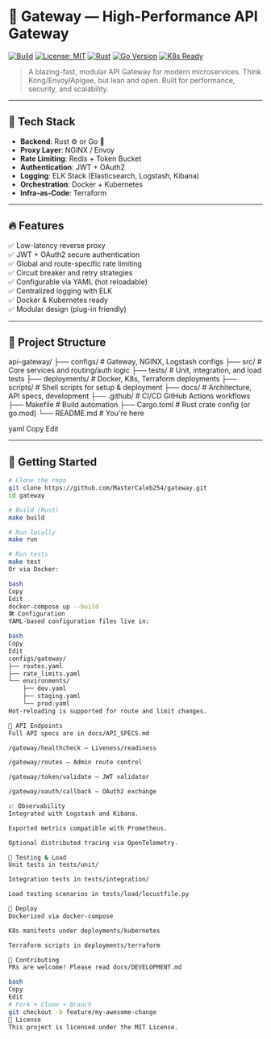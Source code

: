 # 🚪 Gateway — High-Performance API Gateway

[![Build](https://github.com/MasterCaleb254/gateway/actions/workflows/test.yml/badge.svg)](https://github.com/MasterCaleb254/gateway/actions)
[![License: MIT](https://img.shields.io/badge/license-MIT-blue.svg)](LICENSE)
[![Rust](https://img.shields.io/badge/Rust-1.70+-orange.svg)](https://www.rust-lang.org/)
[![Go Version](https://img.shields.io/badge/Go-1.20+-blue)](https://go.dev/)
[![K8s Ready](https://img.shields.io/badge/Kubernetes-ready-brightgreen.svg)](https://kubernetes.io/)

> A blazing-fast, modular API Gateway for modern microservices. Think Kong/Envoy/Apigee, but lean and open. Built for performance, security, and scalability.

---

## 🧰 Tech Stack

- **Backend**: Rust ⚙️ or Go 🧵
- **Proxy Layer**: NGINX / Envoy
- **Rate Limiting**: Redis + Token Bucket
- **Authentication**: JWT + OAuth2
- **Logging**: ELK Stack (Elasticsearch, Logstash, Kibana)
- **Orchestration**: Docker + Kubernetes
- **Infra-as-Code**: Terraform

---

## 🔥 Features

✅ Low-latency reverse proxy  
✅ JWT + OAuth2 secure authentication  
✅ Global and route-specific rate limiting  
✅ Circuit breaker and retry strategies  
✅ Configurable via YAML (hot reloadable)  
✅ Centralized logging with ELK  
✅ Docker & Kubernetes ready  
✅ Modular design (plug-in friendly)

---

## 📂 Project Structure

api-gateway/
├── configs/ # Gateway, NGINX, Logstash configs
├── src/ # Core services and routing/auth logic
├── tests/ # Unit, integration, and load tests
├── deployments/ # Docker, K8s, Terraform deployments
├── scripts/ # Shell scripts for setup & deployment
├── docs/ # Architecture, API specs, development
├── .github/ # CI/CD GitHub Actions workflows
├── Makefile # Build automation
├── Cargo.toml # Rust crate config (or go.mod)
└── README.md # You're here

yaml
Copy
Edit

---

## 🚀 Getting Started

```bash
# Clone the repo
git clone https://github.com/MasterCaleb254/gateway.git
cd gateway

# Build (Rust)
make build

# Run locally
make run

# Run tests
make test
Or via Docker:

bash
Copy
Edit
docker-compose up --build
🛠 Configuration
YAML-based configuration files live in:

bash
Copy
Edit
configs/gateway/
├── routes.yaml
├── rate_limits.yaml
└── environments/
    ├── dev.yaml
    ├── staging.yaml
    └── prod.yaml
Hot-reloading is supported for route and limit changes.

📡 API Endpoints
Full API specs are in docs/API_SPECS.md

/gateway/healthcheck — Liveness/readiness

/gateway/routes — Admin route control

/gateway/token/validate — JWT validator

/gateway/oauth/callback — OAuth2 exchange

📈 Observability
Integrated with Logstash and Kibana.

Exported metrics compatible with Prometheus.

Optional distributed tracing via OpenTelemetry.

🧪 Testing & Load
Unit tests in tests/unit/

Integration tests in tests/integration/

Load testing scenarios in tests/load/locustfile.py

🧳 Deploy
Dockerized via docker-compose

K8s manifests under deployments/kubernetes

Terraform scripts in deployments/terraform

🤝 Contributing
PRs are welcome! Please read docs/DEVELOPMENT.md

bash
Copy
Edit
# Fork + Clone + Branch
git checkout -b feature/my-awesome-change
📄 License
This project is licensed under the MIT License.
